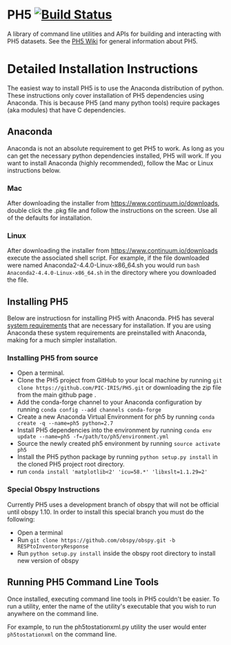 # PH5 [![Build Status](https://travis-ci.org/PIC-IRIS/PH5.svg?branch=master)](https://travis-ci.org/PIC-IRIS/PH5)
A library of command line utilities and APIs for building and interacting with PH5 datasets. See the [PH5 Wiki](https://github.com/PIC-IRIS/PH5/wiki) for general information about PH5.

# Detailed Installation Instructions

The easiest way to install PH5 is to use the Anaconda distribution of python. These instructions
only cover installation of PH5 dependencies using Anaconda. This is because PH5 (and many python tools) require packages (aka modules) that have C dependencies.

## Anaconda
Anaconda is not an absolute requirement to get PH5 to work. As long as you can get the necessary python dependencies installed, PH5 will work. If you want to install Anaconda (highly recommended), follow the Mac or Linux instructions below.

### Mac
After downloading the installer from https://www.continuum.io/downloads, double click the .pkg file and follow the instructions on the screen. Use all of the defaults for installation.

### Linux
After downloading the installer from https://www.continuum.io/downloads execute the associated shell script. For example, if the file downloaded were named Anaconda2-4.4.0-Linux-x86_64.sh you would run `bash Anaconda2-4.4.0-Linux-x86_64.sh` in the directory where you downloaded the file.

## Installing PH5

Below are instructiosn for installing PH5 with Anaconda. PH5 has several [system requirements](https://github.com/PIC-IRIS/PH5/wiki/PH5-Requirements) that are necessary for installation. If you are using Anaconda these system requirements are preinstalled with Anaconda, making for a much simpler installation.

### Installing PH5 from source
* Open a terminal.
* Clone the PH5 project from GitHub to your local machine by running `git clone https://github.com/PIC-IRIS/PH5.git` or downloading the zip file from the main github page .
* Add the conda-forge channel to your Anaconda configuration by running `conda config --add channels conda-forge`
* Create a new Anaconda Virtual Environment for ph5 by running `conda create -q --name=ph5 python=2.7`
* Install PH5 dependencies into the environment by running `conda env update --name=ph5 -f=/path/to/ph5/environment.yml`
* Source the newly created ph5 environment by running `source activate ph5`
* Install the PH5 python package by running `python setup.py install` in the cloned PH5 project root directory.
* run `conda install 'matplotlib<2' 'icu=58.*' 'libxslt=1.1.29=2'`

### Special Obspy Instructions
Currently PH5 uses a development branch of obspy that will not be official until obspy 1.10.
In order to install this special branch you must do the following:
* Open a terminal
* Run `git clone https://github.com/obspy/obspy.git -b RESPtoInventoryResponse`
* Run `python setup.py install` inside the obspy root directory to install new version of obspy


## Running PH5 Command Line Tools

Once installed, executing command line tools in PH5 couldn't be easier. To run a utility, enter the name of the utility's executable that you wish to run anywhere on the command line.

For example, to run the ph5tostationxml.py utility the user would enter `ph5tostationxml` on the command line.
